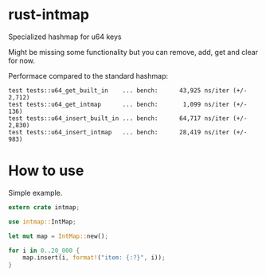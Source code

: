 # rust-intmap
Specialized hashmap for u64 keys

Might be missing some functionality but you can remove, add, get and clear for now.

Performace compared to the standard hashmap: 

````
test tests::u64_get_built_in    ... bench:      43,925 ns/iter (+/- 2,712)
test tests::u64_get_intmap      ... bench:       1,099 ns/iter (+/- 136)
test tests::u64_insert_built_in ... bench:      64,717 ns/iter (+/- 2,830)
test tests::u64_insert_intmap   ... bench:      28,419 ns/iter (+/- 983)
````

# How to use
Simple example. 

````rust
extern crate intmap;

use intmap::IntMap;

let mut map = IntMap::new();

for i in 0..20_000 {
    map.insert(i, format!("item: {:?}", i));
}
````
